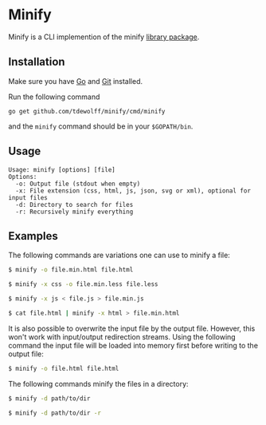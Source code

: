 # Minify
Minify is a CLI implemention of the minify [library package](https://github.com/tdewolff/minify/blob/master/README.md).

## Installation
Make sure you have [Go](http://golang.org/) and [Git](http://git-scm.com/) installed.

Run the following command

	go get github.com/tdewolff/minify/cmd/minify

and the `minify` command should be in your `$GOPATH/bin`.

## Usage

	Usage: minify [options] [file]
	Options:
	  -o: Output file (stdout when empty)
	  -x: File extension (css, html, js, json, svg or xml), optional for input files
	  -d: Directory to search for files
	  -r: Recursively minify everything

## Examples
The following commands are variations one can use to minify a file:

```sh
$ minify -o file.min.html file.html

$ minify -x css -o file.min.less file.less

$ minify -x js < file.js > file.min.js

$ cat file.html | minify -x html > file.min.html
```

It is also possible to overwrite the input file by the output file. However, this won't work with input/output redirection streams. Using the following command the input file will be loaded into memory first before writing to the output file:

```sh
$ minify -o file.html file.html
```

The following commands minify the files in a directory:
```sh
$ minify -d path/to/dir

$ minify -d path/to/dir -r
```
